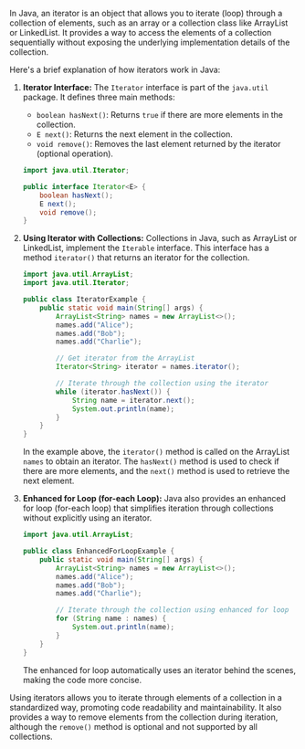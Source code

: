 In Java, an iterator is an object that allows you to iterate (loop) through a collection of elements, such as an array or a collection class like ArrayList or LinkedList. It provides a way to access the elements of a collection sequentially without exposing the underlying implementation details of the collection.

Here's a brief explanation of how iterators work in Java:

1. **Iterator Interface:**
   The `Iterator` interface is part of the `java.util` package. It defines three main methods:

   - `boolean hasNext()`: Returns `true` if there are more elements in the collection.
   - `E next()`: Returns the next element in the collection.
   - `void remove()`: Removes the last element returned by the iterator (optional operation).

   ```java
   import java.util.Iterator;

   public interface Iterator<E> {
       boolean hasNext();
       E next();
       void remove();
   }
   ```

2. **Using Iterator with Collections:**
   Collections in Java, such as ArrayList or LinkedList, implement the `Iterable` interface. This interface has a method `iterator()` that returns an iterator for the collection.

   ```java
   import java.util.ArrayList;
   import java.util.Iterator;

   public class IteratorExample {
       public static void main(String[] args) {
           ArrayList<String> names = new ArrayList<>();
           names.add("Alice");
           names.add("Bob");
           names.add("Charlie");

           // Get iterator from the ArrayList
           Iterator<String> iterator = names.iterator();

           // Iterate through the collection using the iterator
           while (iterator.hasNext()) {
               String name = iterator.next();
               System.out.println(name);
           }
       }
   }
   ```

   In the example above, the `iterator()` method is called on the ArrayList `names` to obtain an iterator. The `hasNext()` method is used to check if there are more elements, and the `next()` method is used to retrieve the next element.

3. **Enhanced for Loop (for-each Loop):**
   Java also provides an enhanced for loop (for-each loop) that simplifies iteration through collections without explicitly using an iterator.

   ```java
   import java.util.ArrayList;

   public class EnhancedForLoopExample {
       public static void main(String[] args) {
           ArrayList<String> names = new ArrayList<>();
           names.add("Alice");
           names.add("Bob");
           names.add("Charlie");

           // Iterate through the collection using enhanced for loop
           for (String name : names) {
               System.out.println(name);
           }
       }
   }
   ```

   The enhanced for loop automatically uses an iterator behind the scenes, making the code more concise.

Using iterators allows you to iterate through elements of a collection in a standardized way, promoting code readability and maintainability. It also provides a way to remove elements from the collection during iteration, although the `remove()` method is optional and not supported by all collections.
